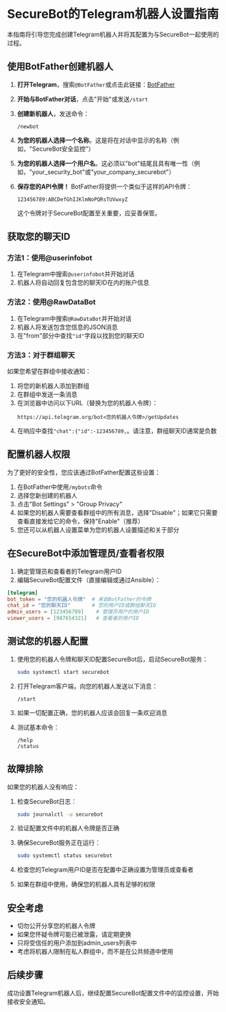 # SecureBot的Telegram机器人设置指南

本指南将引导您完成创建Telegram机器人并将其配置为与SecureBot一起使用的过程。

## 使用BotFather创建机器人

1. **打开Telegram**，搜索`@BotFather`或点击此链接：[BotFather](https://t.me/botfather)

2. **开始与BotFather对话**，点击"开始"或发送`/start`

3. **创建新机器人**，发送命令：
   ```
   /newbot
   ```

4. **为您的机器人选择一个名称**。这是将在对话中显示的名称（例如，"SecureBot安全监控"）

5. **为您的机器人选择一个用户名**。这必须以"bot"结尾且具有唯一性（例如，"your_security_bot"或"your_company_securebot"）

6. **保存您的API令牌！** BotFather将提供一个类似于这样的API令牌：
   ```
   123456789:ABCDefGhIJKlmNoPQRsTUVwxyZ
   ```
   这个令牌对于SecureBot配置至关重要，应妥善保管。

## 获取您的聊天ID

### 方法1：使用@userinfobot

1. 在Telegram中搜索`@userinfobot`并开始对话
2. 机器人将自动回复包含您的聊天ID在内的账户信息

### 方法2：使用@RawDataBot

1. 在Telegram中搜索`@RawDataBot`并开始对话
2. 机器人将发送包含您信息的JSON消息
3. 在"from"部分中查找`"id"`字段以找到您的聊天ID

### 方法3：对于群组聊天

如果您希望在群组中接收通知：

1. 将您的新机器人添加到群组
2. 在群组中发送一条消息
3. 在浏览器中访问以下URL（替换为您的机器人令牌）：
   ```
   https://api.telegram.org/bot<您的机器人令牌>/getUpdates
   ```
4. 在响应中查找`"chat":{"id":-123456789,`。请注意，群组聊天ID通常是负数

## 配置机器人权限

为了更好的安全性，您应该通过BotFather配置这些设置：

1. 在BotFather中使用`/mybots`命令
2. 选择您新创建的机器人
3. 点击"Bot Settings" > "Group Privacy"
4. 如果您的机器人需要查看群组中的所有消息，选择"Disable"；如果它只需要查看直接发给它的命令，保持"Enable"（推荐）
5. 您还可以从机器人设置菜单为您的机器人设置描述和关于部分

## 在SecureBot中添加管理员/查看者权限

1. 确定管理员和查看者的Telegram用户ID
2. 编辑SecureBot配置文件（直接编辑或通过Ansible）：

```toml
[telegram]
bot_token = "您的机器人令牌"  # 来自BotFather的令牌
chat_id = "您的聊天ID"       # 您的用户ID或群组聊天ID
admin_users = [123456789]    # 管理员用户的用户ID
viewer_users = [987654321]   # 查看者的用户ID
```

## 测试您的机器人配置

1. 使用您的机器人令牌和聊天ID配置SecureBot后，启动SecureBot服务：
   ```bash
   sudo systemctl start securebot
   ```

2. 打开Telegram客户端，向您的机器人发送以下消息：
   ```
   /start
   ```

3. 如果一切配置正确，您的机器人应该会回复一条欢迎消息

4. 测试基本命令：
   ```
   /help
   /status
   ```

## 故障排除

如果您的机器人没有响应：

1. 检查SecureBot日志：
   ```bash
   sudo journalctl -u securebot
   ```

2. 验证配置文件中的机器人令牌是否正确
   
3. 确保SecureBot服务正在运行：
   ```bash
   sudo systemctl status securebot
   ```

4. 检查您的Telegram用户ID是否在配置中正确设置为管理员或查看者

5. 如果在群组中使用，确保您的机器人具有足够的权限

## 安全考虑

- 切勿公开分享您的机器人令牌
- 如果您怀疑令牌可能已被泄露，请定期更换
- 只将受信任的用户添加到admin_users列表中
- 考虑将机器人限制在私人群组中，而不是在公共频道中使用

## 后续步骤

成功设置Telegram机器人后，继续配置SecureBot配置文件中的监控设置，开始接收安全通知。
